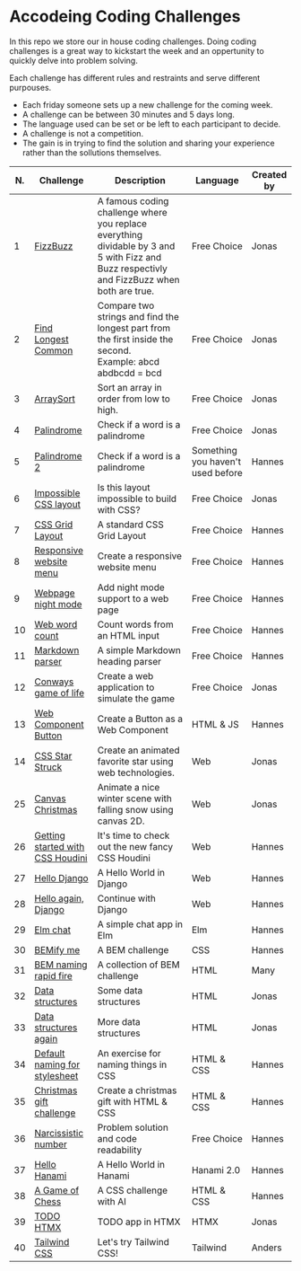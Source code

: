 # Accodeing Coding Challenges

In this repo we store our in house coding challenges. Doing coding challenges is a great way to kickstart the week and an oppertunity to quickly delve into problem solving.

Each challenge has different rules and restraints and serve different purpouses.

- Each friday someone sets up a new challenge for the coming week.
- A challenge can be between 30 minutes and 5 days long.
- The language used can be set or be left to each participant to decide.
- A challenge is not a competition.
- The gain is in trying to find the solution and sharing your experience rather than the sollutions themselves.

| N.  | Challenge | Description | Language | Created by |
| --- | --------- | ----------- | -------- | ---------- |
| 1   | [FizzBuzz](01%20-%20FizzBuzz) | A famous coding challenge where you replace everything dividable by 3 and 5 with Fizz and Buzz respectivly and FizzBuzz when both are true. | Free Choice | Jonas |
| 2   | [Find Longest Common](02%20-%20Find%20Longest%20Common) | Compare two strings and find the longest part from the first inside the second.<br>Example: abcd abdbcdd = bcd | Free Choice | Jonas |
| 3   | [ArraySort](03%20-%20ArraySort) | Sort an array in order from low to high. | Free Choice | Jonas |
| 4   | [Palindrome](04%20-%20Palindrome) | Check if a word is a palindrome | Free Choice | Jonas |
| 5   | [Palindrome 2](05%20-%20Palindrome%202) | Check if a word is a palindrome | Something you haven't used before | Hannes |
| 6   | [Impossible CSS layout](06%20-%20CSS%20columns) | Is this layout impossible to build with CSS? | Free Choice | Jonas |
| 7   | [CSS Grid Layout](07%20-%20CSS%20Layout) | A standard CSS Grid Layout | Free Choice | Hannes |
| 8   | [Responsive website menu](08%20-%20Responsive%20HTML%20menu) | Create a responsive website menu | Free Choice | Hannes |
| 9   | [Webpage night mode](09%20-%20Webpage%20night%20mode) | Add night mode support to a web page | Free Choice| Hannes |
| 10  | [Web word count](10%20-%20Web%20word%20count) | Count words from an HTML input | Free Choice | Hannes |
| 11  | [Markdown parser](11%20-%20Markdown%20parser) | A simple Markdown heading parser | Free Choice | Hannes |
| 12  | [Conways game of life](12%20-%20Conways%20game%20of%20life) | Create a web application to simulate the game | Free Choice | Jonas |
| 13  | [Web Component Button](13%20-%20Web%20Component%20button) | Create a Button as a Web Component | HTML & JS | Hannes |
| 14  | [CSS Star Struck](14%20-%20CSS%20Star%20Struck) | Create an animated favorite star using web technologies. | Web | Jonas |
| 25  | [Canvas Christmas](25%20-%20Canvas%20christmas) | Animate a nice winter scene with falling snow using canvas 2D. | Web | Jonas |
| 26  | [Getting started with CSS Houdini](26%20-%20Getting%20started%20with%20CSS%20Houdini) | It's time to check out the new fancy CSS Houdini | Web | Hannes |
| 27  | [Hello Django](27%20-%20Hello%20Django) | A Hello World in Django | Web | Hannes |
| 28  | [Hello again, Django](28%20-%20Hello%20again%2C%20Django) | Continue with Django | Web | Hannes |
| 29  | [Elm chat](29%20-%20Elm%20chat) | A simple chat app in Elm | Elm | Hannes |
| 30  | [BEMify me](30%20-%20BEMify%20me) | A BEM challenge | CSS | Hannes |
| 31  | [BEM naming rapid fire](31%20-%20BEM%20naming%20rapid%20fire) | A collection of BEM challenge | HTML | Many |
| 32  | [Data structures](32%20-%20Data%20structures) | Some data structures | HTML | Jonas |
| 33  | [Data structures again](33%20-%20Data%20structures%20again) | More data structures | HTML | Jonas |
| 34  | [Default naming for stylesheet](34%20-%20Default%20naming%20for%20stylesheet) | An exercise for naming things in CSS | HTML & CSS | Hannes |
| 35  | [Christmas gift challenge](35%20-%20Christmas%20gift%20challenge) | Create a christmas gift with HTML & CSS | HTML & CSS | Hannes |
| 36  | [Narcissistic number](36%20-%20Narcissistic%20number) | Problem solution and code readability | Free Choice | Hannes |
| 37  | [Hello Hanami](37%20-%20Hello%20Hanami) | A Hello World in Hanami | Hanami 2.0 | Hannes |
| 38  | [A Game of Chess](38%20-%20A%20Game%20of%20Chess) | A CSS challenge with AI | HTML & CSS | Hannes |
| 39  | [TODO HTMX](39%20-%20HTMX) | TODO app in HTMX | HTMX | Jonas |
| 40  | [Tailwind CSS](40%20-%20Tailwind%20CSS) | Let's try Tailwind CSS! | Tailwind | Anders |
